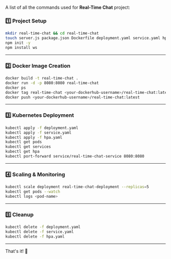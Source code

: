  A list of all the commands used for  **Real-Time Chat** project:


### **1️⃣ Project Setup**
```bash
mkdir real-time-chat && cd real-time-chat
touch server.js package.json Dockerfile deployment.yaml service.yaml hpa.yaml
npm init -y
npm install ws
```

---

### **2️⃣ Docker Image Creation**
```bash
docker build -t real-time-chat .
docker run -d -p 8080:8080 real-time-chat
docker ps
docker tag real-time-chat <your-dockerhub-username>/real-time-chat:latest
docker push <your-dockerhub-username>/real-time-chat:latest
```

---

### **3️⃣ Kubernetes Deployment**
```bash
kubectl apply -f deployment.yaml
kubectl apply -f service.yaml
kubectl apply -f hpa.yaml
kubectl get pods
kubectl get services
kubectl get hpa
kubectl port-forward service/real-time-chat-service 8080:8080
```

---

### **4️⃣ Scaling & Monitoring**
```bash
kubectl scale deployment real-time-chat-deployment --replicas=5
kubectl get pods --watch
kubectl logs <pod-name>
```

---

### **5️⃣ Cleanup**
```bash
kubectl delete -f deployment.yaml
kubectl delete -f service.yaml
kubectl delete -f hpa.yaml
```

---

That's it! 🚀
